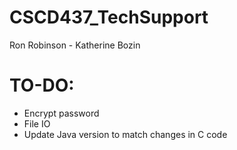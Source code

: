 # CSCD437_TechSupport
Ron Robinson - Katherine Bozin

# TO-DO:
- Encrypt password
- File IO
- Update Java version to match changes in C code
